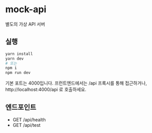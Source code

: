 # mock-api

별도의 가상 API 서버

## 실행

```bash
yarn install
yarn dev
# 또는
npm i
npm run dev
```

기본 포트는 4000입니다. 프런트엔드에서는 /api 프록시를 통해 접근하거나,
http://localhost:4000/api 로 호출하세요.

## 엔드포인트

- GET /api/health
- GET /api/test
